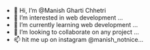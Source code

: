 - 👋 Hi, I’m @Manish Gharti Chhetri
- 👀 I’m interested in web development ...
- 🌱 I’m currently learning web development ...
- 💞️ I’m looking to collaborate on any project ...
- 📫 hit me up on instagram @manish_notnice...

<!---
ManishChhetrii/ManishChhetrii is a ✨ special ✨ repository because its `README.md` (this file) appears on your GitHub profile.
You can click the Preview link to take a look at your changes.
--->
